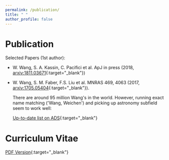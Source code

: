 ```yaml
---
permalink: /publication/
title: " "
author_profile: false
---
```


Publication
===========

Selected Papers (1st author):

  + W. Wang, S. A. Kassin, C. Pacifici et al. ApJ in press (2018, [arxiv:1811.03671](https://arxiv.org/abs/1811.03671){:target="_blank"})

  + W. Wang, S. M. Faber, F.S. Liu et al. MNRAS 469, 4063 (2017, [arxiv:1705.05404](https://arxiv.org/abs/1705.05404){:target="_blank"}).


    There are around 95 million Wang's in the world. However, running exact name matching ('Wang, Weichen') and picking up astronomy subfield seem to work well: 
 
    [Up-to-date list on ADS](http://adsabs.harvard.edu/cgi-bin/nph-abs_connect?db_key=AST&db_key=PRE&arxiv_sel=astro-ph&qform=PRE&aut_xct=YES&aut_logic=OR&author=Wang%2C+Weichen&sim_query=YES&start_mon=&start_year=2016&end_mon=&end_year=&ttl_logic=OR&title=&txt_logic=OR&text=&nr_to_return=200&start_nr=1&start_entry_day=&start_entry_mon=&start_entry_year=&end_entry_day=&end_entry_mon=&end_entry_year=&min_score=&sort=SCORE&data_type=SHORT&aut_syn=YES&ttl_syn=YES&txt_syn=YES&aut_wt=1.0&ttl_wt=0.3&txt_wt=3.0&aut_wgt=YES&obj_wgt=YES&ttl_wgt=YES&txt_wgt=YES&ttl_sco=YES&txt_sco=YES&version=1){:target="_blank"}

Curriculum Vitae
================
[PDF Version](http://WeichenStars.github.io/files/WWang_JHU.pdf){:target="_blank"}